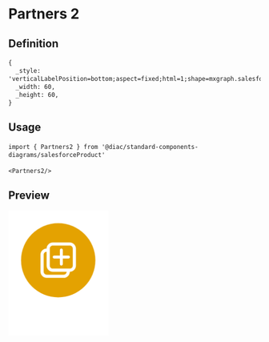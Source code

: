 # Partners 2

## Definition

```
{
  _style: 'verticalLabelPosition=bottom;aspect=fixed;html=1;shape=mxgraph.salesforce.partners2;',
  _width: 60,
  _height: 60,
}
```

## Usage

```
import { Partners2 } from '@diac/standard-components-diagrams/salesforceProduct'

<Partners2/>
```

## Preview

<img src="./partners-2.png" width="200"/>
